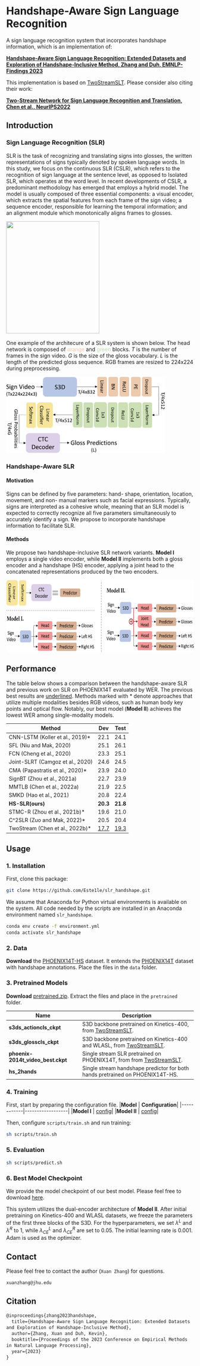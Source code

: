 # Handshape-Aware Sign Language Recognition
A sign language recognition system that incorporates handshape information, which is an implementation of:

[**Handshape-Aware Sign Language Recognition: Extended Datasets and Exploration of Handshape-Inclusive Method, Zhang and Duh, EMNLP-Findings 2023**](https://www.cs.jhu.edu/~xzhan138/papers/handshape.pdf)

This implementation is based on [TwoStreamSLT](https://github.com/ChenYutongTHU/TwoStreamSLT.git). Please consider also citing their work:

[**Two-Stream Network for Sign Language Recognition and Translation, Chen et al., NeurIPS2022**](https://arxiv.org/abs/2211.01367)


## Introduction
### Sign Language Recognition (SLR)
SLR is the task of recognizing and translating signs into glosses, the written representations of signs typically denoted by spoken language words. In this study, we focus on the continuous SLR (CSLR), which refers to the recognition of sign language at the sentence level, as opposed to Isolated SLR, which operates at the word level. In recent developments of CSLR, a predominant methodology has emerged that employs a hybrid model. The model is usually composed of three essential components: a visual encoder, which extracts the spatial features from each frame of the sign video; a sequence encoder, responsible for learning the temporal information; and an alignment module which monotonically aligns frames to glosses.

<img src="./pics/slr_pipeline.png" width="250" height="300">

One example of the architecure of a SLR system is shown below. The head network is composed of <span style="color:rgb(251,195,166)">orange</span> and <span style="color:rgb(186,219,174)">green</span> blocks. $T$ is the number of frames in the sign video. $G$ is the size of the gloss vocabulary. $L$ is the length of the predicted gloss sequence. RGB frames are resized to 224x224 during preprocessing.

<img src="./pics/vanilla.png" width="427" height="204">

### Handshape-Aware SLR

#### Motivation
Signs can be defined by five parameters: hand-
shape, orientation, location, movement, and non-
manual markers such as facial expressions. Typically, signs are interpreted as a cohesive whole, meaning that an SLR
model is expected to correctly recognize all five
parameters simultaneously to accurately identify a
sign. We propose to incorporate handshape information to facilitate SLR.

#### Methods
We propose two handshape-inclusive SLR network variants. **Model I** employs a single video encoder, while **Model II** implements both a gloss encoder and a handshape (HS) encoder, applying a joint head to the concatenated representations produced by the two encoders.

<img src="./pics/hand_net.png" width="694" height="193">

## Performance
The table below shows a comparison between the handshape-aware SLR and previous work on SLR on PHOENIX14T evaluated by WER. The previous best results are <u>underlined</u>. Methods marked with * denote approaches that utilize multiple modalities besides RGB videos, such as human body key points and optical flow. Notably, our best model (**Model II**) achieves the lowest WER among single-modality models.


| Method                                | Dev  | Test |
|---------------------------------------|------|------|
| CNN-LSTM (Koller et al., 2019)*       | 22.1 | 24.1 |
| SFL (Niu and Mak, 2020)               | 25.1 | 26.1 |
| FCN (Cheng et al., 2020)              | 23.3 | 25.1 |
| Joint-SLRT (Camgoz et al., 2020)      | 24.6 | 24.5 |
| CMA (Papastratis et al., 2020)*       | 23.9 | 24.0 |
| SignBT (Zhou et al., 2021a)           | 22.7 | 23.9 |
| MMTLB (Chen et al., 2022a)            | 21.9 | 22.5 |
| SMKD (Hao et al., 2021)               | 20.8 | 22.4 |
| **HS-SLR(ours)**                          | **20.3** | **21.8** |
| STMC-R (Zhou et al., 2021b)*          | 19.6 | 21.0 |
| C^2SLR (Zuo and Mak, 2022)*           | 20.5 | 20.4 |
| TwoStream (Chen et al., 2022b)*       | <u>17.7</u> | <u>19.3</u> |

## Usage
### 1. Installation
First, clone this package:

```bash
git clone https://github.com/Este1le/slr_handshape.git
```

We assume that Anaconda for Python virtual environments is available on the system. All code needed by the scripts are installed in an Anaconda environment named `slr_handshape`.

```bash
conda env create -f environment.yml
conda activate slr_handshape
```

### 2. Data

**Download** the [PHOENIX14T-HS](https://www.cs.jhu.edu/~xzhan138/PHOENIX14T-HS.html) dataset. It entends the [PHOENIX14T](https://www-i6.informatik.rwth-aachen.de/~koller/RWTH-PHOENIX-2014-T/) dataset with handshape annotations. Place the files in the `data` folder.


### 3. Pretrained Models
**Download** [pretrained.zip](https://drive.google.com/file/d/1AR6vZUYH0aJpnOmxYYpviaXdDeuS_Wr_/view?usp=share_link). Extract the files and place in the `pretrained` folder.

| Name | Description |
|------|-------------|
|**s3ds_actioncls_ckpt** | S3D backbone pretrained on Kinetics-400, from [TwoStreamSLT](https://github.com/ChenYutongTHU/TwoStreamSLT.git).|
|**s3ds_glosscls_ckpt** | S3D backbone pretrained on Kinetics-400 and WLASL, from [TwoStreamSLT](https://github.com/ChenYutongTHU/TwoStreamSLT.git). |
|**phoenix-2014t_video_best.ckpt** | Single stream SLR pretrained on PHOENIX14T, from from [TwoStreamSLT](https://github.com/ChenYutongTHU/TwoStreamSLT.git).|
|**hs_2hands** | Single stream handshape predictor for both hands pretrained on PHOENIX14T-HS. |

### 4. Training
First, start by preparing the configuration file. 
|**Model** | **Configuration**|
|------------|------------------|
|**Model I** | [config](configs/model1.yaml)|
|**Model II** | [config](configs/model2.yaml)|

Then, configure `scripts/train.sh` and run training:
```bash
sh scripts/train.sh
```

### 5. Evaluation
```bash
sh scripts/predict.sh
```
### 6. Best Model Checkpoint
We provide the model checkpoint of our best model. Please feel free to download [here](https://drive.google.com/file/d/1l2NB8qGQMBtY1unGDoy39zyfyCl0_mMQ/view?usp=share_link).  

This system utilizes the dual-encoder architecture of **Model II**. After initial pretraining on Kinetics-400 and WLASL datasets, we freeze the parameters of the first three blocks of the S3D. For the hyperparameters, we set $\lambda^L$ and $\lambda^R$ to 1, while $\lambda_{CE}^L$ and $\lambda_{CE}^R$ are set to 0.05. The initial learning rate is 0.001. Adam is used as the optimizer. 

## Contact
Please feel free to contact the author (`Xuan Zhang`) for questions.
```
xuanzhang@jhu.edu
```

## Citation
```
@inproceedings{zhang2023handshape,
  title={Handshape-Aware Sign Language Recognition: Extended Datasets and Exploration of Handshape-Inclusive Method},
  author={Zhang, Xuan and Duh, Kevin},
  booktitle={Proceedings of the 2023 Conference on Empirical Methods in Natural Language Processing},
  year={2023}
}
```